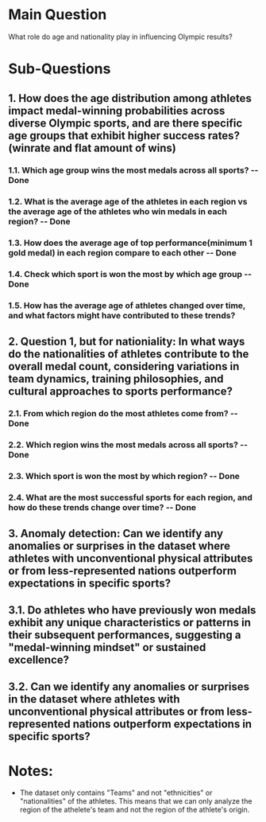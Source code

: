 # Main Question

What role do age and nationality play in influencing Olympic results?

# Sub-Questions

## 1. How does the age distribution among athletes impact medal-winning probabilities across diverse Olympic sports, and are there specific age groups that exhibit higher success rates?(winrate and flat amount of wins)

### 1.1. Which age group wins the most medals across all sports? -- Done

### 1.2. What is the average age of the athletes in each region vs the average age of the athletes who win medals in each region? -- Done

### 1.3. How does the average age of top performance(minimum 1 gold medal) in each region compare to each other -- Done

### 1.4. Check which sport is won the most by which age group -- Done

### 1.5. How has the average age of athletes changed over time, and what factors might have contributed to these trends?

## 2. Question 1, but for nationiality: In what ways do the nationalities of athletes contribute to the overall medal count, considering variations in team dynamics, training philosophies, and cultural approaches to sports performance?

### 2.1. From which region do the most athletes come from? -- Done

### 2.2. Which region wins the most medals across all sports? -- Done

### 2.3. Which sport is won the most by which region? -- Done

### 2.4. What are the most successful sports for each region, and how do these trends change over time? -- Done

## 3. Anomaly detection: Can we identify any anomalies or surprises in the dataset where athletes with unconventional physical attributes or from less-represented nations outperform expectations in specific sports?

## 3.1. Do athletes who have previously won medals exhibit any unique characteristics or patterns in their subsequent performances, suggesting a "medal-winning mindset" or sustained excellence?

## 3.2. Can we identify any anomalies or surprises in the dataset where athletes with unconventional physical attributes or from less-represented nations outperform expectations in specific sports?


# Notes:

- The dataset only contains "Teams" and not "ethnicities" or "nationalities" of the athletes. This means that we can only analyze the region of the athelete's team and not the region of the athlete's origin.
